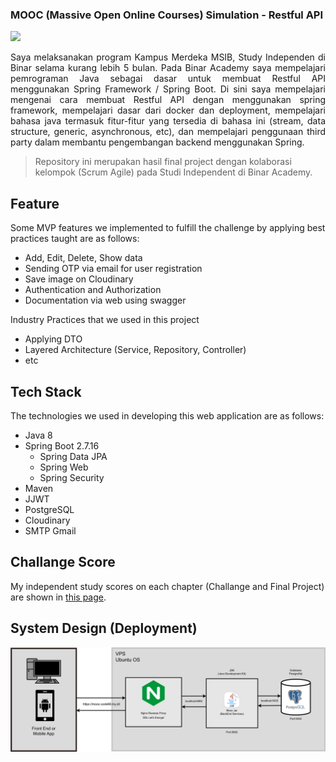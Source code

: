 ### MOOC (Massive Open Online Courses) Simulation - Restful API

<img src="https://mediabangsa.co.id/wp-content/uploads/2023/07/Binar_-_Logo_warna.original.png" width="300">

<p align="justify"> Saya melaksanakan program Kampus Merdeka MSIB, Study Independen di Binar selama kurang lebih 5 bulan. Pada Binar Academy saya mempelajari pemrograman Java sebagai dasar untuk membuat Restful API menggunakan Spring Framework / Spring Boot. Di  sini saya mempelajari mengenai cara membuat Restful API dengan menggunakan spring framework, mempelajari dasar dari docker dan deployment, mempelajari bahasa java termasuk fitur-fitur yang tersedia di bahasa ini (stream, data structure, generic, asynchronous, etc), dan mempelajari penggunaan third party dalam membantu pengembangan backend menggunakan Spring.</p>

> Repository ini merupakan hasil final project dengan kolaborasi kelompok (Scrum Agile) pada Studi Independent di Binar Academy.

## Feature
Some MVP features we implemented to fulfill the challenge by applying best practices taught are as follows:
- Add, Edit, Delete, Show data
- Sending OTP via email for user registration
- Save image on Cloudinary
- Authentication and Authorization
- Documentation via web using swagger

Industry Practices that we used in this project
- Applying DTO
- Layered Architecture (Service, Repository, Controller)
- etc

## Tech Stack
The technologies we used in developing this web application are as follows:
- Java 8
- Spring Boot 2.7.16
    - Spring Data JPA
    - Spring Web
    - Spring Security
- Maven
- JJWT
- PostgreSQL
- Cloudinary
- SMTP Gmail

## Challange Score
My independent study scores on each chapter (Challange and Final Project) are shown in <a href="https://github.com/Habbatul/BinarFud/blob/Main/Final%20Report%20Scale%201-100%20BEJ%20Habbatul%20Qolbi%20H.pdf">this page</a>.

## System Design (Deployment)
<img src="System Design Final Proyek.png">
